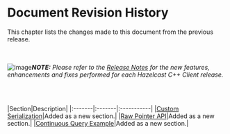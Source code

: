 

# Document Revision History

This chapter lists the changes made to this document from the previous release.

<br></br>
![image](images/NoteSmall.jpg)***NOTE:*** *Please refer to the <a href="https://github.com/hazelcast/hazelcast-cpp-client/releases" target="_blank">Release Notes</a> for the new features, enhancements and fixes performed for each Hazelcast C++ Client release.*

<br></br>

|Section|Description|
|:-------|:-------|:-----------|
|[Custom Serialization](#custom-serialization)|Added as a new section.|
|[Raw Pointer API](#raw-pointer-api)|Added as a new section.|
|[Continuous Query Example](#continuous-query-example)|Added as a new section.|





<br> </br>
